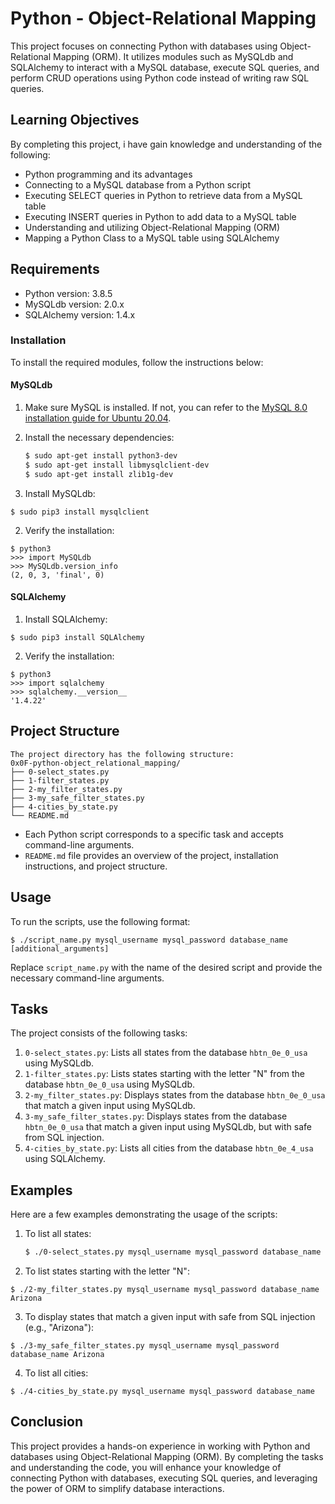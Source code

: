 # Python - Object-Relational Mapping

This project focuses on connecting Python with databases using Object-Relational Mapping (ORM). It utilizes modules such as MySQLdb and SQLAlchemy to interact with a MySQL database, execute SQL queries, and perform CRUD operations using Python code instead of writing raw SQL queries.

## Learning Objectives

By completing this project, i have  gain knowledge and understanding of the following:

- Python programming and its advantages
- Connecting to a MySQL database from a Python script
- Executing SELECT queries in Python to retrieve data from a MySQL table
- Executing INSERT queries in Python to add data to a MySQL table
- Understanding and utilizing Object-Relational Mapping (ORM)
- Mapping a Python Class to a MySQL table using SQLAlchemy

## Requirements

- Python version: 3.8.5
- MySQLdb version: 2.0.x
- SQLAlchemy version: 1.4.x

### Installation

To install the required modules, follow the instructions below:

#### MySQLdb

1. Make sure MySQL is installed. If not, you can refer to the [MySQL 8.0 installation guide for Ubuntu 20.04](https://dev.mysql.com/doc/mysql-installation-excerpt/8.0/en/linux-installation.html).

2. Install the necessary dependencies:

   ```bash
   $ sudo apt-get install python3-dev
   $ sudo apt-get install libmysqlclient-dev
   $ sudo apt-get install zlib1g-dev

1. Install MySQLdb:
```
$ sudo pip3 install mysqlclient
```
2. Verify the installation:
```
$ python3
>>> import MySQLdb
>>> MySQLdb.version_info
(2, 0, 3, 'final', 0)
```
#### SQLAlchemy
1. Install SQLAlchemy:
```
$ sudo pip3 install SQLAlchemy
```
2. Verify the installation:
```
$ python3
>>> import sqlalchemy
>>> sqlalchemy.__version__
'1.4.22'
```
## Project Structure
```
The project directory has the following structure:
0x0F-python-object_relational_mapping/
├── 0-select_states.py
├── 1-filter_states.py
├── 2-my_filter_states.py
├── 3-my_safe_filter_states.py
├── 4-cities_by_state.py
└── README.md
```
* Each Python script corresponds to a specific task and accepts command-line arguments.
* `README.md` file provides an overview of the project, installation instructions, and project structure.
## Usage
To run the scripts, use the following format:
```
$ ./script_name.py mysql_username mysql_password database_name [additional_arguments]
```
Replace `script_name.py` with the name of the desired script and provide the necessary command-line arguments.
## Tasks
The project consists of the following tasks:
1. `0-select_states.py`: Lists all states from the database `hbtn_0e_0_usa` using MySQLdb.
2. `1-filter_states.py`: Lists states starting with the letter "N" from the database `hbtn_0e_0_usa` using MySQLdb.
3. `2-my_filter_states.py`: Displays states from the database `hbtn_0e_0_usa` that match a given input using MySQLdb.
4. `3-my_safe_filter_states.py`: Displays states from the database `hbtn_0e_0_usa` that match a given input using MySQLdb, but with safe from SQL injection.
5. `4-cities_by_state.py`: Lists all cities from the database `hbtn_0e_4_usa` using SQLAlchemy.

## Examples

Here are a few examples demonstrating the usage of the scripts:

1. To list all states:
   ```bash
   $ ./0-select_states.py mysql_username mysql_password database_name

2. To list states starting with the letter "N":
```
$ ./2-my_filter_states.py mysql_username mysql_password database_name Arizona
```
3. To display states that match a given input with safe from SQL injection (e.g., "Arizona"):
```
$ ./3-my_safe_filter_states.py mysql_username mysql_password database_name Arizona
```
4. To list all cities:
```
$ ./4-cities_by_state.py mysql_username mysql_password database_name
```
## Conclusion
This project provides a hands-on experience in working with Python and databases using Object-Relational Mapping (ORM). By completing the tasks and understanding the code, you will enhance your knowledge of connecting Python with databases, executing SQL queries, and leveraging the power of ORM to simplify database interactions.
